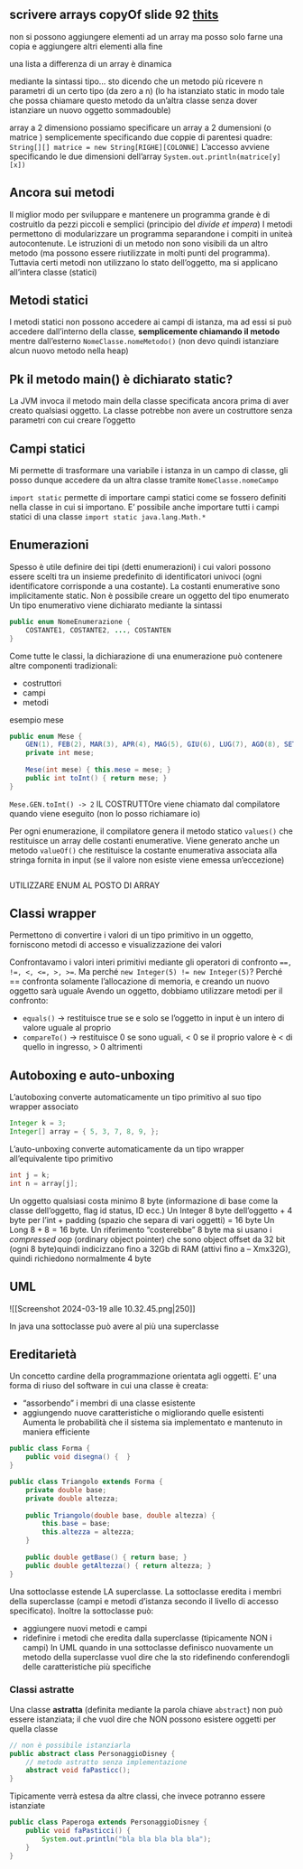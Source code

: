 ## scrivere arrays copyOf slide 92 [thits](https://classroom.google.com/u/1/w/NjYxOTE2NzYwNDgz/t/all)
non si possono aggiungere elementi ad un array ma posso solo farne una copia e aggiungere altri elementi alla fine

una lista a differenza di un array è dinamica

mediante la sintassi tipo… sto dicendo che un metodo più ricevere n parametri di un certo tipo (da zero a n) (lo ha istanziato static in modo tale che possa chiamare questo metodo da un’altra classe senza dover istanziare un nuovo oggetto sommadouble)

array a 2 dimensiono
possiamo specificare un array a 2 dumensioni (o matrice ) semplicemente specificando due coppie di parentesi quadre:
`String[][] matrice = new String[RIGHE][COLONNE]`
L’accesso avviene specificando le due dimensioni dell’array
`System.out.println(matrice[y][x])`


## Ancora sui metodi
Il miglior modo per sviluppare e mantenere un programma grande è di costruitlo da pezzi piccoli e semplici (principio del *divide et impera*)
I metodi permettono di modularizzare un programma separandone i compiti in uniteà autocontenute. Le istruzioni di un metodo non sono visibili da un altro metodo (ma possono essere riutilizzate in molti punti del programma). Tuttavia certi metodi non utilizzano lo stato dell’oggetto, ma si applicano all’intera classe (statici)

## Metodi statici
I metodi statici non possono accedere ai campi di istanza, ma ad essi si può accedere dall’interno della classe, **semplicemente chiamando il metodo** mentre dall’esterno `NomeClasse.nomeMetodo()` (non devo quindi istanziare alcun nuovo metodo nella heap)

## Pk il metodo main() è dichiarato static?
La JVM invoca il metodo main della classe specificata ancora prima di aver creato qualsiasi oggetto. La classe potrebbe non avere un costruttore senza parametri con cui creare l’oggetto

## Campi statici
Mi permette di trasformare una variabile i istanza in un campo di classe, gli posso dunque accedere da un altra classe tramite `NomeClasse.nomeCampo`

`import static` permette di importare campi statici come se fossero definiti nella classe in cui si importano. E’ possibile anche importare tutti i campi statici di una classe `import static java.lang.Math.*`


## Enumerazioni
Spesso è utile definire dei tipi (detti enumerazioni) i cui valori possono essere scelti tra un insieme predefinito di identificatori univoci (ogni identificatore corrisponde a una costante). La costanti enumerative sono implicitamente static.
Non è possibile creare un oggetto del tipo enumerato
Un tipo enumerativo viene dichiarato mediante la sintassi
```java
public enum NomeEnumerazione {
	COSTANTE1, COSTANTE2, ..., COSTANTEN
}
```

Come tutte le classi, la dichiarazione di una enumerazione può contenere altre componenti tradizionali:
- costruttori
- campi
- metodi

esempio mese

```java
public enum Mese {
	GEN(1), FEB(2), MAR(3), APR(4), MAG(5), GIU(6), LUG(7), AGO(8), SET(9), OTT(10), NOV(11), DIC(12);
	private int mese;
	
	Mese(int mese) { this.mese = mese; }
	public int toInt() { return mese; }
}
```
`Mese.GEN.toInt() -> 2`
IL COSTRUTTOre viene chiamato dal compilatore quando viene eseguito (non lo posso richiamare io)

Per ogni enumerazione, il compilatore genera il metodo statico `values()` che restituisce un array delle costanti enumerative. Viene generato anche un metodo `valueOf()` che restituisce la costante enumerativa associata alla stringa fornita in input (se il valore non esiste viene emessa un’eccezione)

```java

```

UTILIZZARE ENUM AL POSTO DI ARRAY 

## Classi wrapper
Permettono di convertire i valori di un tipo primitivo in un oggetto, forniscono metodi di accesso e visualizzazione dei valori

Confrontavamo i valori interi primitivi mediante gli operatori di confronto `==, !=, <, <=, >, >=`.
Ma perché `new Integer(5) != new Integer(5)`? Perché == confronta solamente l’allocazione di memoria, e creando un nuovo oggetto sarà uguale
Avendo un oggetto, dobbiamo utilizzare metodi per il confronto:
- `equals()` → restituisce true se e solo se l’oggetto in input è un intero di valore uguale al proprio
- `compareTo()` → restituisce 0 se sono uguali, < 0 se il proprio valore è < di quello in ingresso, > 0 altrimenti



## Autoboxing e auto-unboxing
L’autoboxing converte automaticamente un tipo primitivo al suo tipo wrapper associato

```java
Integer k = 3;
Integer[] array = { 5, 3, 7, 8, 9, };
```

L’auto-unboxing converte automaticamente da un tipo wrapper all’equivalente tipo primitivo

```java
int j = k;
int n = array[j];
```

Un oggetto qualsiasi costa minimo 8 byte (informazione di base come la classe dell’oggetto, flag id status, ID ecc.)
Un Integer 8 byte dell’oggetto + 4 byte per l’int + padding (spazio che separa di vari oggetti) = 16 byte
Un Long $8+8=16\text{ byte}$. Un riferimento “costerebbe” 8 byte ma si usano i *compressed oop* (ordinary object pointer) che sono object offset da 32 bit (ogni 8 byte)quindi indicizzano fino a 32Gb di RAM (attivi fino a – Xmx32G), quindi richiedono normalmente 4 byte


## UML
![[Screenshot 2024-03-19 alle 10.32.45.png|250]]

In java una sottoclasse può avere al più una superclasse

## Ereditarietà
Un concetto cardine della programmazione orientata agli oggetti. E’ una forma di riuso del software in cui una classe è creata:
- “assorbendo” i membri di una classe esistente
- aggiungendo nuove caratteristiche o migliorando quelle esistenti
Aumenta le probabilità che il sistema sia implementato e mantenuto in maniera efficiente

```java
public class Forma {
	public void disegna() {  }
}

public class Triangolo extends Forma {
	private double base;
	private double altezza;
	
	public Triangolo(double base, double altezza) {
		this.base = base;
		this.altezza = altezza;
	}
	
	public double getBase() { return base; }
	public double getAltezza() { return altezza; }
}
```

Una sottoclasse estende LA superclasse. La sottoclasse eredita i membri della superclasse (campi e metodi d’istanza secondo il livello di accesso specificato). Inoltre la sottoclasse può:
- aggiungere nuovi metodi e campi
- ridefinire i metodi che eredita dalla superclasse (tipicamente NON i campi)
In UML quando in una sottoclasse definisco nuovamente un metodo della superclasse vuol dire che la sto ridefinendo conferendogli delle caratteristiche più specifiche

### Classi astratte
Una classe **astratta** (definita mediante la parola chiave `abstract`) non può essere istanziata; il che vuol dire che NON possono esistere oggetti per quella classe

```java
// non è possibile istanziarla
public abstract class PersonaggioDisney {
	// metodo astratto senza implementazione
	abstract void faPasticc();
}
```

Tipicamente verrà estesa da altre classi, che invece potranno essere istanziate
```java
public class Paperoga extends PersonaggioDisney {
	public void faPasticci() {
		System.out.println("bla bla bla bla bla");
	}
}
```